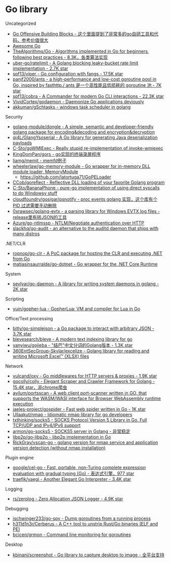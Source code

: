 # Go library

Uncategorized

* [Go Offensive Building Blocks - 这个里面提到了非常多的go自研工具和代码，参考价值很大](https://cfp.balccon.org/media/go-offensive-building-blocks-final.pdf)
* [Awesome Go](https://awesome-go.com/)
* [TheAlgorithms/Go - Algorithms implemented in Go for beginners, following best practices - 8.3K，各类算法实现](https://github.com/TheAlgorithms/Go)
* [uber-go/ratelimit - A Golang blocking leaky-bucket rate limit implementation - 2.7K star](https://github.com/uber-go/ratelimit)
* [spf13/viper - Go configuration with fangs - 17.5K star](https://github.com/spf13/viper)
* [panjf2000/ants - a high-performance and low-cost goroutine pool in Go, inspired by fasthttp./ ants 是一个高性能且低损耗的 goroutine 池 - 7K star](https://github.com/panjf2000/ants)
* [spf13/cobra - A Commander for modern Go CLI interactions - 22.3K star](https://github.com/spf13/cobra)
* [VividCortex/godaemon - Daemonize Go applications deviously](https://github.com/VividCortex/godaemon)
* [akkuman/gSchtasks - windows task scheduler in golang](https://github.com/akkuman/gSchtasks)

Security

* [golang-module/dongle - A simple, semantic and developer-friendly golang package for encoding&decoding and encryption&decryption](https://github.com/golang-module/dongle)
* [qi4L/GlangYsoserial - A Go library for generating Java deserialization payloads](https://github.com/qi4L/GlangYsoserial)
* [C-Sto/goWMIExec - Really stupid re-implementation of invoke-wmiexec](https://github.com/C-Sto/goWMIExec)
* [KingDomPan/gors - go实现的终端录屏程序](https://github.com/KingDomPan/gors)
* [liamg/memit - memfd例子](https://github.com/liamg/memit)
* [wheelerlaw/go-memory-module - Go wrapper for in-memory DLL module loader, MemoryModule](https://github.com/wheelerlaw/go-memory-module)
  * https://github.com/latortuga71/GoPELoader
* [CCob/goreflect - Reflective DLL loading of your favorite Golang program](https://github.com/CCob/goreflect)
* [C-Sto/BananaPhone - pure-go implementation of using direct syscalls to do Windowsy stuff](https://github.com/C-Sto/BananaPhone)
* [cloudfoundry/gosigar/psnotify - proc events golang 实现，这个库有个 PID 过滤需要手动删除](https://github.com/cloudfoundry/gosigar/tree/master/psnotify)
* [0xrawsec/golang-evtx - a parsing library for Windows EVTX log files - release里有转JSON的工具](https://github.com/0xrawsec/golang-evtx)
* [Azure/go-ntlmssp - NTLM/Negotiate authentication over HTTP](https://github.com/Azure/go-ntlmssp)
* [slackhq/go-audit - an alternative to the auditd daemon that ships with many distros](https://github.com/slackhq/go-audit)

.NET/CLR

* [ropnop/go-clr - A PoC package for hosting the CLR and executing .NET from Go](https://github.com/ropnop/go-clr)
* [matiasinsaurralde/go-dotnet - Go wrapper for the .NET Core Runtime](https://github.com/matiasinsaurralde/go-dotnet)

System

* [sevlyar/go-daemon - A library for writing system daemons in golang - 2K star](https://github.com/sevlyar/go-daemon)

Scripting

* [yuin/gopher-lua - GopherLua: VM and compiler for Lua in Go](https://github.com/yuin/gopher-lua)

Office/Text processing

* [bitly/go-simplejson - a Go package to interact with arbitrary JSON - 3.7K star](https://github.com/bitly/go-simplejson)
* [blevesearch/bleve - A modern text indexing library for go](https://github.com/blevesearch/bleve)
* [yanyiwu/gojieba - "结巴"中文分词的Golang版本 - 1.3K star](https://github.com/yanyiwu/gojieba)
* [360EntSecGroup-Skylar/excelize - Golang library for reading and writing Microsoft Excel™ (XLSX) files](https://github.com/360EntSecGroup-Skylar/excelize)

Network

* [vulcand/oxy - Go middlewares for HTTP servers & proxies - 1.9K star](https://github.com/vulcand/oxy)
* [gocolly/colly - Elegant Scraper and Crawler Framework for Golang - 15.4K star，非chrome爬虫](https://github.com/gocolly/colly)
* [avilum/portsscan - A web client port-scanner written in GO, that supports the WASM/WASI interface for Browser WebAssembly runtime execution](https://github.com/avilum/portsscan)
* [jaeles-project/gospider - Fast web spider written in Go - 1K star](https://github.com/jaeles-project/gospider)
* [Ullaakut/nmap - Idiomatic nmap library for go developers](https://github.com/Ullaakut/nmap)
* [txthinking/socks5 - SOCKS Protocol Version 5 Library in Go. Full TCP/UDP and IPv4/IPv6 support](https://github.com/txthinking/socks5)
* [armon/go-socks5 - SOCKS5 server in Golang - 非常稳定](https://github.com/armon/go-socks5)
* [libp2p/go-libp2p - libp2p implementation in Go](https://github.com/libp2p/go-libp2p)
* [RickGray/vscan-go - golang version for nmap service and application version detection (without nmap installation)](https://github.com/RickGray/vscan-go)

Plugin engine

* [google/cel-go - Fast, portable, non-Turing complete expression evaluation with gradual typing (Go) - 表达式引擎，977 star](https://github.com/google/cel-go)
* [traefik/yaegi - Another Elegant Go Interpreter - 3.4K star](https://github.com/traefik/yaegi)

Logging

* [rs/zerolog - Zero Allocation JSON Logger - 4.9K star](https://github.com/rs/zerolog)

Debugging

* [jschwinger233/go-spy - Dump goroutines from a running process](https://github.com/jschwinger233/go-spy)
* [h311d1n3r/Cerberus - A C++ tool to unstrip Rust/Go binaries (ELF and PE)](https://github.com/h311d1n3r/Cerberus)
* [bcicen/grmon - Command line monitoring for goroutines](https://github.com/bcicen/grmon)

Desktop

* [kbinani/screenshot - Go library to capture desktop to image - 全平台支持](https://github.com/kbinani/screenshot)
